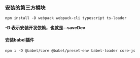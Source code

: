 
### 安装的第三方模块
```shell
npm install -D webpack webpack-cli typescript ts-loader
```
**-D 表示安装开发依赖，也就是--saveDev**

#### 安装babel插件
```shell
npm i -D @babel/core @babel/preset-env babel-loader core-js
```